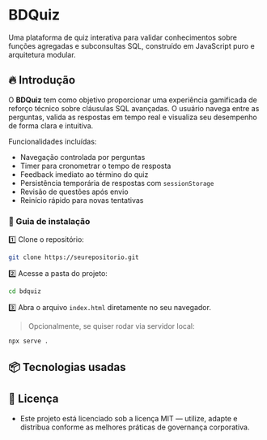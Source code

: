 # BDQuiz

Uma plataforma de quiz interativa para validar conhecimentos sobre funções agregadas e subconsultas SQL, construído em JavaScript puro e arquitetura modular.  

## 🔥 Introdução

O **BDQuiz** tem como objetivo proporcionar uma experiência gamificada de reforço técnico sobre cláusulas SQL avançadas. O usuário navega entre as perguntas, valida as respostas em tempo real e visualiza seu desempenho de forma clara e intuitiva.

Funcionalidades incluídas:

- Navegação controlada por perguntas
- Timer para cronometrar o tempo de resposta
- Feedback imediato ao término do quiz
- Persistência temporária de respostas com `sessionStorage`
- Revisão de questões após envio
- Reinício rápido para novas tentativas


### 🔨 Guia de instalação

1️⃣ Clone o repositório:

```bash
git clone https://seurepositorio.git
```

2️⃣ Acesse a pasta do projeto:

```bash
cd bdquiz
```

3️⃣ Abra o arquivo `index.html` diretamente no seu navegador.

> Opcionalmente, se quiser rodar via servidor local:

```bash
npx serve .
```

## 📦 Tecnologias usadas



## 📄 Licença

* Este projeto está licenciado sob a licença MIT — utilize, adapte e distribua conforme as melhores práticas de governança corporativa.

